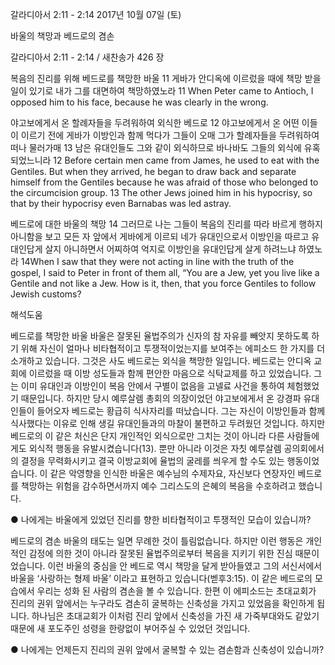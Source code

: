 갈라디아서 2:11 - 2:14 
2017년 10월 07일 (토)

바울의 책망과 베드로의 겸손



갈라디아서 2:11 - 2:14 / 새찬송가 426 장


복음의 진리를 위해 베드로를 책망한 바울
11 게바가 안디옥에 이르렀을 때에 책망 받을 일이 있기로 내가 그를 대면하여 책망하였노라
11 When Peter came to Antioch, I opposed him to his face, because he was clearly in the wrong.

야고보에게서 온 할례자들을 두려워하여 외식한 베드로
12 야고보에게서 온 어떤 이들이 이르기 전에 게바가 이방인과 함께 먹다가 그들이 오매 그가 할례자들을 두려워하여 떠나 물러가매 13 남은 유대인들도 그와 같이 외식하므로 바나바도 그들의 외식에 유혹되었느니라 
12 Before certain men came from James, he used to eat with the Gentiles. But when they arrived, he began to draw back and separate himself from the Gentiles because he was afraid of those who belonged to the circumcision group. 13 The other Jews joined him in his hypocrisy, so that by their
hypocrisy even Barnabas was led astray.

베드로에 대한 바울의 책망
14 그러므로 나는 그들이 복음의 진리를 따라 바르게 행하지 아니함을 보고 모든 자 앞에서 게바에게 이르되 네가 유대인으로서 이방인을 따르고 유대인답게 살지 아니하면서 어찌하여 억지로 이방인을 유대인답게 살게 하려느냐 하였노라
14When I saw that they were not acting in line with the truth of the gospel, I said to Peter in front of them all, “You are a Jew, yet you live like a Gentile and not like a Jew. How is it, then, that you force Gentiles to follow Jewish customs?

해석도움





베드로를 책망한 바울
바울은 잘못된 율법주의가 신자의 참 자유를 빼앗지 못하도록 하기 위해 자신이 얼마나 비타협적이고 투쟁적이었는지를 보여주는 에피소드 한 가지를 더 소개하고 있습니다. 그것은 사도 베드로는 외식을 책망한 일입니다. 베드로는 안디옥 교회에 이르렀을 때 이방 성도들과 함께 편안한 마음으로 식탁교제를 하고 있었습니다. 그는 이미 유대인과 이방인이 복음 안에서 구별이 없음을 고넬료 사건을 통하여 체험했었기 때문입니다. 하지만 당시 예루살렘 총회의 의장이었던 야고보에게서 온 강경파 유대인들이 들어오자 베드로는 황급히 식사자리를 떠났습니다. 그는 자신이 이방인들과 함께 식사했다는 이유로 인해 생길 유대인들과의 마찰이 불편하고 두려웠던 것입니다. 하지만 베드로의 이 같은 처신은 단지 개인적인 외식으로만 그치는 것이 아니라 다른 사람들에게도 외식적 행동을 유발시켰습니다(13). 뿐만 아니라 이것은 자칫 예루살렘 공의회에서의 결정을 무력화시키고 결국 이방교회에 율법의 굴레를 씌우게 할 수도 있는 행동이었습니다. 이 같은 악영향을 인식한 바울은 예수님의 수제자요, 자신보다 연장자인 베드로를 책망하는 위험을 감수하면서까지 예수 그리스도의 은혜의 복음을 수호하려고 했습니다. 

● 나에게는 바울에게 있었던 진리를 향한 비타협적이고 투쟁적인 모습이 있습니까?

베드로의 겸손
바울의 태도는 일면 무례한 것이 틀림없습니다. 하지만 이런 행동은 개인적인 감정에 의한 것이 아니라 잘못된 율법주의로부터 복음을 지키기 위한 진심 때문이었습니다. 이런 바울의 중심을 안 베드로 역시 책망을 달게 받아들였고 그의 서신서에서 바울을 ‘사랑하는 형제 바울’ 이라고 표현하고 있습니다(벧후3:15). 이 같은 베드로의 모습에서 우리는 성화 된 사람의 겸손을 볼 수 있습니다. 한편 이 에피소드는 초대교회가 진리의 권위 앞에서는 누구라도 겸손히 굴복하는 신축성을 가지고 있었음을 확인하게 됩니다. 하나님은 초대교회가 이처럼 진리 앞에서 신축성을 가진 새 가죽부대와도 같았기 때문에 새 포도주인 성령을 한량없이 부어주실 수 있었던 것입니다.

● 나에게는 언제든지 진리의 권위 앞에서 굴복할 수 있는 겸손함과 신축성이 있습니까?